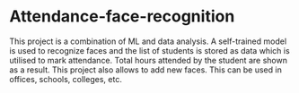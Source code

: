 # Attendance-face-recognition
This project is a combination of ML and data analysis. A self-trained model is used to recognize faces
and the list of students is stored as data which is utilised to mark attendance. Total hours attended by the student 
are shown as a result. This project also allows to add new faces. This can be used in offices, schools, colleges, etc.
